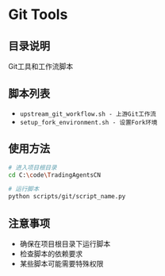 # Git Tools

## 目录说明

Git工具和工作流脚本

## 脚本列表

- `upstream_git_workflow.sh - 上游Git工作流`
- `setup_fork_environment.sh - 设置Fork环境`

## 使用方法

```bash
# 进入项目根目录
cd C:\code\TradingAgentsCN

# 运行脚本
python scripts/git/script_name.py
```

## 注意事项

- 确保在项目根目录下运行脚本
- 检查脚本的依赖要求
- 某些脚本可能需要特殊权限
